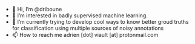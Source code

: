 - 👋 Hi, I’m @driboune
- 👀 I’m interested in badly supervised machine learning.
- 🌱 I’m currently trying to develop cool ways to know better groud truths for classification using multiple sources of noisy annotations
- 📫 How to reach me adrien [dot] viault [at] protonmail.com

